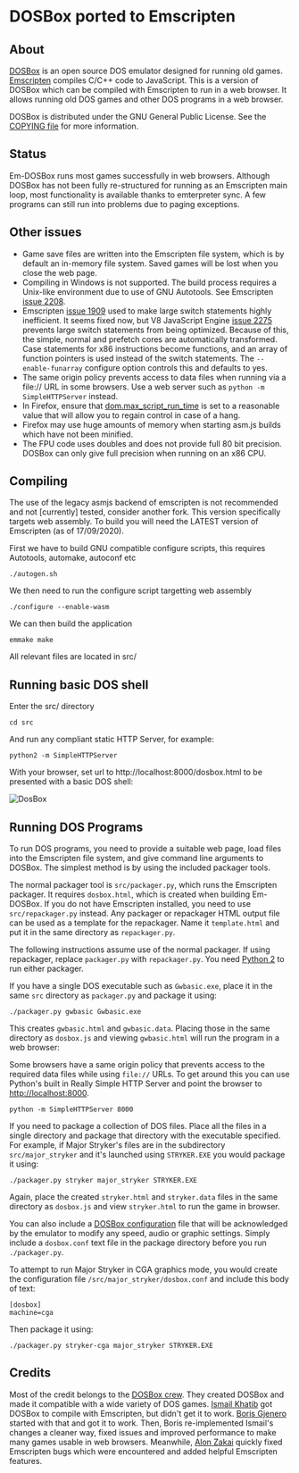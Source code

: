 DOSBox ported to Emscripten
===========================

About
-----

[DOSBox](http://www.dosbox.com/) is an open source DOS emulator designed for
running old games. [Emscripten](https://github.com/kripken/emscripten)
compiles C/C++ code to JavaScript. This is a version of DOSBox which can be
compiled with Emscripten to run in a web browser. It allows running old DOS
games and other DOS programs in a web browser.

DOSBox is distributed under the GNU General Public License. See the
[COPYING file](https://github.com/dreamlayers/em-dosbox/blob/em-dosbox-0.74/COPYING)
for more information.

Status
------

Em-DOSBox runs most games successfully in web browsers. Although DOSBox has
not been fully re-structured for running as an Emscripten main loop, most
functionality is available thanks to emterpreter sync. A few programs can
still run into problems due to paging exceptions.

Other issues
------------

* Game save files are written into the Emscripten file system, which is by
  default an in-memory file system. Saved games will be lost when you close
  the web page.
* Compiling in Windows is not supported. The build process requires a
  Unix-like environment due to use of GNU Autotools. See Emscripten
  [issue 2208](https://github.com/kripken/emscripten/issues/2208).
* Emscripten [issue 1909](https://github.com/kripken/emscripten/issues/1909)
used to make large switch statements highly inefficient. It seems fixed now,
but V8 JavaScript Engine [issue
2275](http://code.google.com/p/v8/issues/detail?id=2275) prevents large switch
statements from being optimized. Because of this, the simple, normal and
prefetch cores are automatically transformed. Case
statements for x86 instructions become functions, and an array of function
pointers is used instead of the switch statements. The `--enable-funarray`
configure option controls this and defaults to yes.
* The same origin policy prevents access to data files when running via a
file:// URL in some browsers. Use a web server such as
`python -m SimpleHTTPServer` instead.
* In Firefox, ensure that
[dom.max\_script\_run\_time](http://kb.mozillazine.org/Dom.max_script_run_time)
 is set to a reasonable value that will allow you to regain control in case of
a hang.
* Firefox may use huge amounts of memory when starting asm.js builds which have
not been minified.
* The FPU code uses doubles and does not provide full 80 bit precision.
DOSBox can only give full precision when running on an x86 CPU.

Compiling
---------

The use of the legacy asmjs backend of emscripten is not recommended and not \[currently\] tested, consider another fork.  This version specifically targets web assembly.  To build you will need the LATEST version of Emscripten (as of 17/09/2020).

First we have to build GNU compatible configure scripts, this requires Autotools, automake, autoconf etc

```./autogen.sh```

We then need to run the configure script targetting web assembly

```./configure --enable-wasm```

We can then build the application

```emmake make```

All relevant files are located in src/

Running basic DOS shell
-----------------------

Enter the src/ directory

```cd src```

And run any compliant static HTTP Server, for example:

```python2 -m SimpleHTTPServer```

With your browser, set url to http://localhost:8000/dosbox.html to be presented with a basic DOS shell:

![DosBox](https://raw.githubusercontent.com/warpcoil/em-dosbox/get-it-working/dosbox.png)

Running DOS Programs
--------------------

To run DOS programs, you need to provide a suitable web page, load files into
the Emscripten file system, and give command line arguments to DOSBox. The
simplest method is by using the included packager tools.

The normal packager tool is `src/packager.py`, which runs the Emscripten
packager. It requires `dosbox.html`, which is created when building Em-DOSBox.
If you do not have Emscripten installed, you need to use `src/repackager.py`
instead. Any packager or repackager HTML output file can be used as a template
for the repackager. Name it `template.html` and put it in the same directory
as `repackager.py`.

The following instructions assume use of the normal packager. If using
repackager, replace `packager.py` with `repackager.py`. You need
[Python 2](https://www.python.org/downloads/) to run either packager.

If you have a single DOS executable such as `Gwbasic.exe`, place
it in the same `src` directory as `packager.py` and package it using:

```./packager.py gwbasic Gwbasic.exe```

This creates `gwbasic.html` and `gwbasic.data`. Placing those in the same
directory as `dosbox.js` and viewing `gwbasic.html` will run the program in a
web browser:

Some browsers have a same origin policy that prevents access to the required
data files while using `file://` URLs. To get around this you can use Python's
built in Really Simple HTTP Server and point the browser to
[http://localhost:8000](http://localhost:8000).

```python -m SimpleHTTPServer 8000```

If you need to package a collection of DOS files. Place all the files in a
single directory and package that directory with the executable specified. For
example, if Major Stryker's files are in the subdirectory `src/major_stryker`
and it's launched using `STRYKER.EXE` you would package it using:

```./packager.py stryker major_stryker STRYKER.EXE```

Again, place the created `stryker.html` and `stryker.data` files in the same
directory as `dosbox.js` and view `stryker.html` to run the game in browser.

You can also include a [DOSBox
configuration](http://www.dosbox.com/wiki/Dosbox.conf) file that will be
acknowledged by the emulator to modify any speed, audio or graphic settings.
Simply include a `dosbox.conf` text file in the package directory before you
run `./packager.py`.

To attempt to run Major Stryker in CGA graphics mode, you would create the
configuration file `/src/major_stryker/dosbox.conf` and include this body of
text:

```
[dosbox]
machine=cga
```

Then package it using:

```./packager.py stryker-cga major_stryker STRYKER.EXE```

Credits
-------

Most of the credit belongs to the
[DOSBox crew](http://www.dosbox.com/crew.php).
They created DOSBox and made it compatible with a wide variety of DOS games.
[Ismail Khatib](https://github.com/CeRiAl) got DOSBox
to compile with Emscripten, but didn't get it to work.
[Boris Gjenero](https://github.com/dreamlayers)
started with that and got it to work. Then, Boris re-implemented
Ismail's changes a cleaner way, fixed issues and improved performance to make
many games usable in web browsers. Meanwhile,
[Alon Zakai](https://github.com/kripken/) quickly fixed Emscripten bugs which
were encountered and added helpful Emscripten features.
